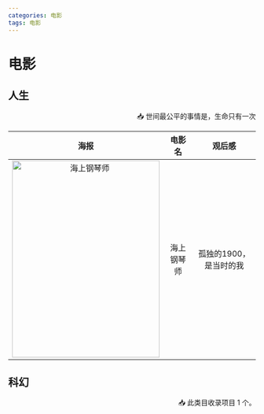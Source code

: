 ```yaml
---
categories: 电影
tags: 电影
---
```




# 电影


## 人生
<p align="right">
📥 世间最公平的事情是，生命只有一次
</p>

|                                                                                               海报                                                                                                |    电影名     |         观后感         |
|:-----------------------------------------------------------------------------------------------------------------------------------------------------------------------------------------------:|:----------:|:-------------------:|
| <img src="https://image11.m1905.cn/uploadfile/2019/1025/20191025093053591817.jpg" alt="海上钢琴师" width="300px" height="400px" onclick="location.href='https://movie.douban.com/subject/1292001/'"> |   海上钢琴师    |    孤独的1900，是当时的我    |




## 科幻
<p align="right">
📥 此类目收录项目 1 个。
</p>